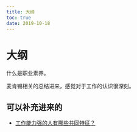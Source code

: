 ```yaml
---
title: 大纲
toc: true
date: 2019-10-18
---
```

# 大纲

什么是职业素养。



麦肯锡相关的总结进来，感觉对于工作的认识很深刻。




## 可以补充进来的

- [工作能力强的人有哪些共同特征？](https://www.zhihu.com/question/28880482/answer/743167723)
